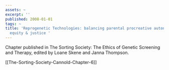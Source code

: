 ```yaml
---
assets: ~
excerpt: ''
published: 2008-01-01
tags: ~
title: 'Reprogenetic Technologies: balancing parental procreative autonomy and social
  equity & justice '
---
```

Chapter published in The Sorting Society: The Ethics of Genetic Screening and Therapy, edited by Loane Skene and Janna Thompson. 

[[The-Sorting-Society-Cannold-Chapter-6]] 